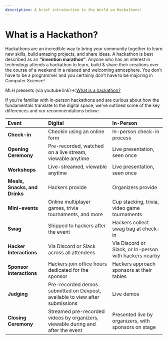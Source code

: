 ```yaml
---
description: A brief introduction to the World on Hackathons!
---
```


# What is a Hackathon?

Hackathons are an incredible way to bring your community together to learn new skills, build amazing projects, and share ideas. A hackathon is best described as an **“invention marathon”**. Anyone who has an interest in technology attends a hackathon to learn, build & share their creations over the course of a weekend in a relaxed and welcoming atmosphere. You don’t have to be a programmer and you certainly don’t have to be majoring in Computer Science!

 MLH presents (via youtube link)->:[What is a hackathon?](https://www.youtube.com/watch?v=qj4DQfYx2Hg)

If you're familiar with in-person hackathons and are curious about how the fundamentals translate to the digital space, we've outlined some of the key differences and our recommendations below:

| Event | Digital | In-Person |
| :--- | :--- | :--- |
| **Check-in** | Checkin using an online form | In-person check-in process |
| **Opening Ceremony** | Pre-recorded, watched on a live stream, viewable anytime | Live presentation, seen once |
| **Workshops** | Live-streamed, viewable anytime | Live presentation, seen once |
| **Meals, Snacks, and Drinks** | Hackers provide | Organizers provide |
| **Mini-events** | Online multiplayer games, trivia tournaments, and more | Cup stacking, trivia, video game tournaments |
| **Swag** | Shipped to hackers after the event | Hackers collect swag bag at check-in |
| **Hacker Interactions** | Via Discord or Slack across all attendees | Via Discord or Slack, or In-person with hackers nearby |
| **Sponsor interactions** | Hackers join office hours dedicated for the sponsor | Hackers approach sponsors at their tables |
| **Judging** | Pre-recorded demos submitted on Devpost, available to view after submissions | Live demos |
| **Closing Ceremony** | Streamed pre-recorded videos by organizers, viewable during and after the event | Presented live by organizers, with sponsors on stage |

